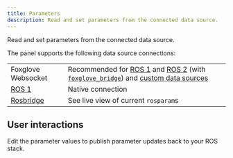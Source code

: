 ```yaml
---
title: Parameters
description: Read and set parameters from the connected data source.
---
```


Read and set parameters from the connected data source.

The panel supports the following data source connections:

|                                                |                                                                                                                                                                                                                                                                                              |
| ---------------------------------------------- | -------------------------------------------------------------------------------------------------------------------------------------------------------------------------------------------------------------------------------------------------------------------------------------------- |
| Foxglove Websocket                             | Recommended for [ROS 1](/docs/studio/connection/ros1#foxglove-websocket) and [ROS 2](/docs/studio/connection/ros2#foxglove-websocket) (with [`foxglove_bridge`](/docs/studio/connection/using-foxglove-bridge)) and [custom data sources](/docs/studio/connection/custom#foxglove-websocket) |
| [ROS 1](/docs/studio/connection/ros-native)    | Native connection                                                                                                                                                                                                                                                                            |
| [Rosbridge](/docs/studio/connection/rosbridge) | See live view of current `rosparam`s                                                                                                                                                                                                                                                         |

## User interactions

Edit the parameter values to publish parameter updates back to your ROS stack.
